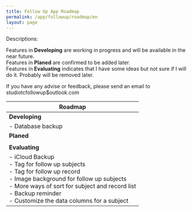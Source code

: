 ```yaml
---
title: Follow Up App Roadmap
permalink: /app/followup/roadmap/en
layout: page
---
```


Descriptions:

Features in **Developing** are working in progress and will be available in the near future.<br />
Features in **Planed** are confirmed to be added later.<br />
Features in **Evaluating** indicates that I have some ideas but not sure if I will do it. Probably will be removed later.

If you have any advise or feedback, please send an email to studiotcfollowup$outlook.com


| Roadmap                                                      |
| ------------------------------------------------------------ |
| **Developing**                                               |
| - Database backup<br />                                      |
| **Planed**                                                   |
|                                                              |
| **Evaluating**                                               |
| - iCloud Backup<br />- Tag for follow up subjects<br />- Tag for follow up record<br />- Image background for follow up subjects<br />- More ways of sort for subject and record list<br />- Backup reminder<br />- Customize the data columns for a subject |

